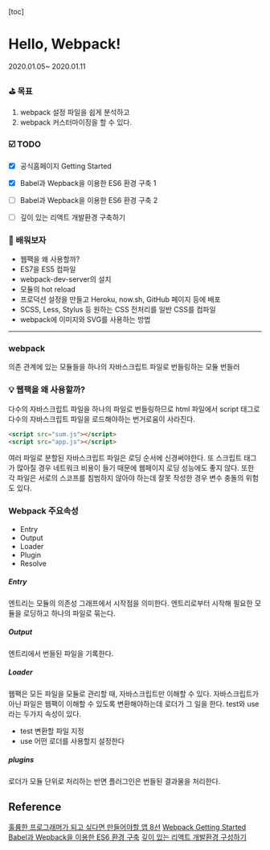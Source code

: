 [toc]

# Hello, Webpack! 

2020.01.05~ 2020.01.11



### ⛳️ 목표

1. webpack 설정 파일을 쉽게 분석하고
2. webpack 커스터마이징을 할 수 있다. 



### ☑️ TODO
- [X] 공식홈페이지 Getting Started
- [X] Babel과 Wepback을 이용한 ES6 환경 구축 1
- [ ] Babel과 Wepback을 이용한 ES6 환경 구축 2
- [ ] 깊이 있는 리액트 개발환경 구축하기



### 🥊 배워보자
- 웹팩을 왜 사용할까?
- ES7을 ES5 컴파일
- webpack-dev-server의 설치
- 모듈의 hot reload
- 프로덕션 설정을 만들고 Heroku, now.sh, GitHub 페이지 등에 배포
- SCSS, Less, Stylus 등 원하는 CSS 전처리를 일반 CSS를 컴파일
- webpack에 이미지와 SVG를 사용하는 방법 



---

### webpack

의존 관계에 있는 모듈들을 하나의 자바스크립트 파일로 번들링하는 모듈 번들러



### 💡 웹팩을 왜 사용할까?

다수의 자바스크립트 파일을 하나의 파일로 번들링하므로 html 파일에서 script 태그로 다수의 자바스크립트 파일을 로드해야하는 번거로움이 사라진다.

```html
<script src="sum.js"></script>
<script src="app.js"></script>
```

여러 파일로 분할된 자바스크립트 파일은 로딩 순서에 신경써야한다. 또 스크립트 태그가 많아질 경우 네트워크 비용이 들기 때문에 웹페이지 로딩 성능에도 좋지 않다. 또한 각 파일은 서로의 스코프를 침범하지 않아야 하는데 잘못 작성한 경우 변수 충돌의 위험도 있다. 



### Webpack 주요속성

- Entry
- Output
- Loader
- Plugin
- Resolve

##### Entry 

엔트리는 모듈의 의존성 그래프에서 시작점을 의미한다. 엔트리로부터 시작해 필요한 모듈을 로딩하고 하나의 파일로 묶는다. 

##### Output

엔트리에서 번들된 파일을 기록한다.

##### Loader

웹팩은 모든 파일을 모듈로 관리할 때, 자바스크립트만 이해할 수 있다. 자바스크립트가 아닌 파일은 웹팩이 이해할 수 있도록 변환해야하는데 로더가 그 일을 한다.  test와 use라는 두가지 속성이 있다. 

- test 변환할 파일 지정
- use 어떤 로더를 사용할지 설정한다 



##### plugins

로더가 모듈 단위로 처리하는 반면 플러그인은 번들된 결과물을 처리한다. 


## Reference
[훌륭한 프로그래머가 되고 싶다면 만들어야할 앱 8선](https://tagilog.tistory.com/579?fbclid=IwAR3VNuZqDucGJ-EFrIH8XKvstuPIgF_XvfylLo4TPD5xIRLYc-UaN2CP2-c)
[Webpack Getting Started](https://webpack.js.org/guides/getting-started/)
[Babel과 Wepback을 이용한 ES6 환경 구축](https://poiemaweb.com/es6-babel-webpack-2)
[깊이 있는 리액트 개발환경 구성하기](https://sujinlee.me/webpack-react-tutorial/)
